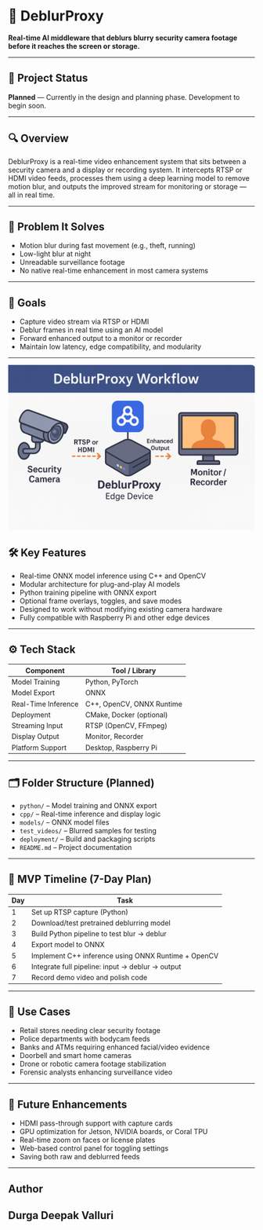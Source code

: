 # 🧠 DeblurProxy

**Real-time AI middleware that deblurs blurry security camera footage before it reaches the screen or storage.**

---

## 🚧 Project Status

**Planned** — Currently in the design and planning phase. Development to begin soon.

---

## 🔍 Overview

DeblurProxy is a real-time video enhancement system that sits between a security camera and a display or recording system. It intercepts RTSP or HDMI video feeds, processes them using a deep learning model to remove motion blur, and outputs the improved stream for monitoring or storage — all in real time.

---

## 🎯 Problem It Solves

- Motion blur during fast movement (e.g., theft, running)
- Low-light blur at night
- Unreadable surveillance footage
- No native real-time enhancement in most camera systems

---

## 🚀 Goals

- Capture video stream via RTSP or HDMI
- Deblur frames in real time using an AI model
- Forward enhanced output to a monitor or recorder
- Maintain low latency, edge compatibility, and modularity

---


![DeblurProxy WorkFlow](./Assets/deblurproxy_workflow.png)


## 🛠️ Key Features

- Real-time ONNX model inference using C++ and OpenCV
- Modular architecture for plug-and-play AI models
- Python training pipeline with ONNX export
- Optional frame overlays, toggles, and save modes
- Designed to work without modifying existing camera hardware
- Fully compatible with Raspberry Pi and other edge devices

---

## ⚙️ Tech Stack

| Component           | Tool / Library            |
|--------------------|---------------------------|
| Model Training      | Python, PyTorch           |
| Model Export        | ONNX                      |
| Real-Time Inference | C++, OpenCV, ONNX Runtime |
| Deployment          | CMake, Docker (optional)  |
| Streaming Input     | RTSP (OpenCV, FFmpeg)     |
| Display Output      | Monitor, Recorder         |
| Platform Support    | Desktop, Raspberry Pi     |

---

## 🗂️ Folder Structure (Planned)

- `python/` – Model training and ONNX export
- `cpp/` – Real-time inference and display logic
- `models/` – ONNX model files
- `test_videos/` – Blurred samples for testing
- `deployment/` – Build and packaging scripts
- `README.md` – Project documentation

---

## 📅 MVP Timeline (7-Day Plan)

| Day | Task                                                 |
|-----|------------------------------------------------------|
| 1   | Set up RTSP capture (Python)                         |
| 2   | Download/test pretrained deblurring model            |
| 3   | Build Python pipeline to test blur → deblur          |
| 4   | Export model to ONNX                                 |
| 5   | Implement C++ inference using ONNX Runtime + OpenCV  |
| 6   | Integrate full pipeline: input → deblur → output     |
| 7   | Record demo video and polish code                    |

---

## 📌 Use Cases

- Retail stores needing clear security footage
- Police departments with bodycam feeds
- Banks and ATMs requiring enhanced facial/video evidence
- Doorbell and smart home cameras
- Drone or robotic camera footage stabilization
- Forensic analysts enhancing surveillance video

---

## 🔮 Future Enhancements

- HDMI pass-through support with capture cards
- GPU optimization for Jetson, NVIDIA boards, or Coral TPU
- Real-time zoom on faces or license plates
- Web-based control panel for toggling settings
- Saving both raw and deblurred feeds

---

## Author
**Durga Deepak Valluri**  
---
